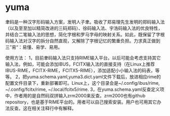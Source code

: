# yuma
聿码是一种汉字形码输入方案，发明人子聿。吸收了郑易理先生发明的郑码输入法（以及至至加以精简改进的三码郑码）、徐码输入法、宇浩码输入法的优良特性，并结合二笔输入法的思想，简化字根和罗马字母的映射关系。如此，既保留了字根码输入法对汉字的拆分自然直观，又解除了字根记忆的繁重负担。力求真正做到三”易“：易懂、易学、易用。

使用方法：
1，目前聿码输入法只支持RIME输入平台。以后可能会考虑支持其它输入法，例如，可能会添加IBUS，FCITX输入法的直接支持（在Linux上推荐IBUS-RIME，FCITX-RIME，FCITX5-RIME），添加适配小小输入法的码表，等等。
2，把yuma.schema.yaml,yuma3.dict.yaml文件下载后，放进相应rime的配置文件目录下，重新部署即可。Linux上，这个目录会是~/.config/ibus/rime, ~/.config/fcitx/rime, ~/.local/fcitx5/rime.
3，在yuma.schema.yaml反查定义项中，作者用的是自然码双拼输入zrm2000来反查。zrm2000也有github repository，也是基于RIME平台的。用者可以自己搜索安装。用户也可用其它办法反查。这在相关注释行中有解释。
